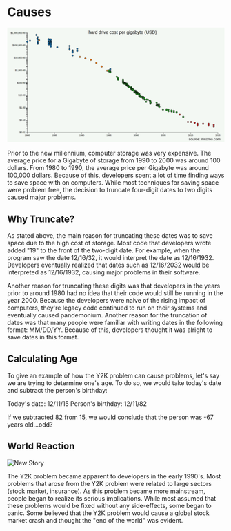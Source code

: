 # Causes

![](/images/cost_per_gig.png?raw=true "New Story")

Prior to the new millennium, computer storage was very expensive. The average price for a Gigabyte of storage from 1990 to 2000 was around 100 dollars. From 1980 to 1990, the average price per Gigabyte was around 100,000 dollars. Because of this, developers spent a lot of time finding ways to save space with on computers. While most techniques for saving space were problem free, the decision to truncate four-digit dates to two digits caused major problems. 

## Why Truncate?

As stated above, the main reason for truncating these dates was to save space due to the high cost of storage. Most code that developers wrote added "19" to the front of the two-digit date. For example, when the program saw the date 12/16/32, it would interpret the date as 12/16/1932. Developers eventually realized that dates such as 12/16/2032 would be interpreted as 12/16/1932, causing major problems in their software. 

Another reason for truncating these digits was that developers in the years prior to around 1980 had no idea that their code would still be running in the year 2000. Because the developers were naive of the rising impact of computers, they're legacy code continued to run on their systems and eventually caused pandemonium. Another reason for the truncation of dates was that many people were familiar with writing dates in the following format: MM/DD/YY. Because of this, developers thought it was alright to save dates in this format. 

## Calculating Age

To give an example of how the Y2K problem can cause problems, let's say we are trying to determine one's age. To do so, we would take today's date and subtract the person's birthday:

Today's date: 12/11/15
Person's birthday: 12/11/82

If we subtracted 82 from 15, we would conclude that the person was -67 years old...odd?

## World Reaction

![](/images/y2k_survival?raw=true "New Story")

The Y2K problem became apparent to developers in the early 1990's. Most problems that arose from the Y2K problem were related to large sectors (stock market, insurance). As this problem became more mainstream, people began to realize its serious implications. While most assumed that these problems would be fixed without any side-effects, some began to panic. Some believed that the Y2K problem would cause a global stock market crash and thought the "end of the world" was evident.